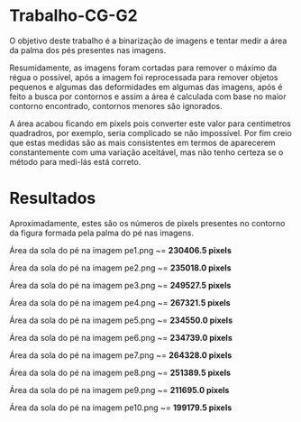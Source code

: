 # Trabalho-CG-G2
O objetivo deste trabalho é a binarização de imagens e tentar medir a área da palma dos pés presentes nas imagens.

Resumidamente, as imagens foram cortadas para remover o máximo da régua o possível, após a imagem foi reprocessada para remover objetos pequenos e algumas das deformidades em algumas das imagens, após é feito a busca por contornos e assim a área é calculada com base no maior contorno encontrado, contornos menores são ignorados. 

A área acabou ficando em pixels pois converter este valor para centimetros quadradros, por exemplo, seria complicado se não impossível. Por fim creio que estas medidas são as mais consistentes em termos de aparecerem constantemente com uma variação aceitável, mas não tenho certeza se o método para medi-lás está correto.
# Resultados
Aproximadamente, estes são os números de pixels presentes no contorno da figura formada pela palma do pé nas imagens.

Área da sola do pé na imagem pe1.png ~= **230406.5 pixels**

Área da sola do pé na imagem pe2.png ~= **235018.0 pixels**

Área da sola do pé na imagem pe3.png ~= **249527.5 pixels**

Área da sola do pé na imagem pe4.png ~= **267321.5 pixels**

Área da sola do pé na imagem pe5.png ~= **234550.0 pixels**

Área da sola do pé na imagem pe6.png ~= **234739.0 pixels**

Área da sola do pé na imagem pe7.png ~= **264328.0 pixels**

Área da sola do pé na imagem pe8.png ~= **251389.5 pixels**

Área da sola do pé na imagem pe9.png ~= **211695.0 pixels**

Área da sola do pé na imagem pe10.png ~= **199179.5 pixels**
